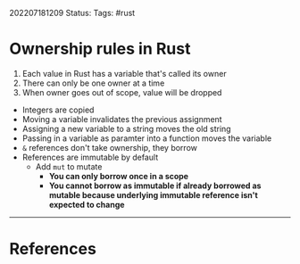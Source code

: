 202207181209
Status: 
Tags: #rust

# Ownership rules in Rust

1. Each value in Rust has a variable that's called its owner
2. There can only be one owner at a time
3. When owner goes out of scope, value will be dropped


- Integers are copied
- Moving a variable invalidates the previous assignment
- Assigning a new variable to a string moves the old string
- Passing in a variable as paramter into a function moves the variable
- `&` references don't take ownership, they borrow
- References are immutable by default
	- Add `mut` to mutate
		- **You can only borrow once in a scope**
		- **You cannot borrow as immutable if already borrowed as mutable because underlying immutable reference isn't expected to change**



---
# References


